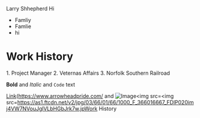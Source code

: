 Larry
Shhepherd
Hi 

- Famliy
- Famlie
- hi
<h1>Work History</h1>
1. Project Manager  
2. Veternas Affairs
3. Norfolk Southern Railroad

**Bold** and _Italic_ and `Code` text

[Link](url)(https://www.arrowheadpride.com/ and ![Image](src)<img src=<img src=https://as1.ftcdn.net/v2/jpg/03/66/01/66/1000_F_366016667_FDlP020imj4VW7NVouJglVLbHGbJrk7w.jpWork History
